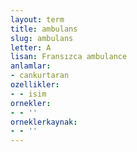 ```yaml
---
layout: term
title: ambulans
slug: ambulans
letter: A
lisan: Fransızca ambulance
anlamlar:
- cankurtaran
ozellikler:
- - isim
ornekler:
- - ''
orneklerkaynak:
- - ''
---
```

